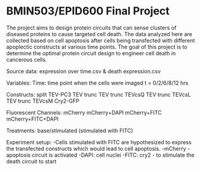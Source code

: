 # BMIN503/EPID600 Final Project

The project aims to design protein circuits that can sense clusters of diseased proteins to cause targeted cell death. The data analyzed here are collected based on cell apoptosis after cells being transfected with different apoplectic constructs at various time points. The goal of this project is to determine the optimal protein circuit design to engineer cell death in cancerous cells.

Source data: expression over time.csv & death expression.csv

Variables:
Time: time point when the cells were imaged t = 0/2/6/8/12 hrs

Constructs: split TEV-PC3 TEV trunc TEV trunc TEVcsQ TEV trunc TEVcsL TEV trunc TEVcsM Cry2-GFP

Fluorescent Channels: mCherry mCherry+DAPI mCherry+FITC mCherry+FITC+DAPI

Treatments: base/stimulated (stimulated with FITC)

Experiment setup: -Cells stimulated with FITC are hypothesized to express the transfected constructs which would lead to cell apoptosis. -mCherry - apoptosis circuit is activated -DAPI: cell nuclei -FITC: cry2 - to stimulate the death circuit to start





<!-- Links -->
[forking]: https://guides.github.com/activities/forking/

